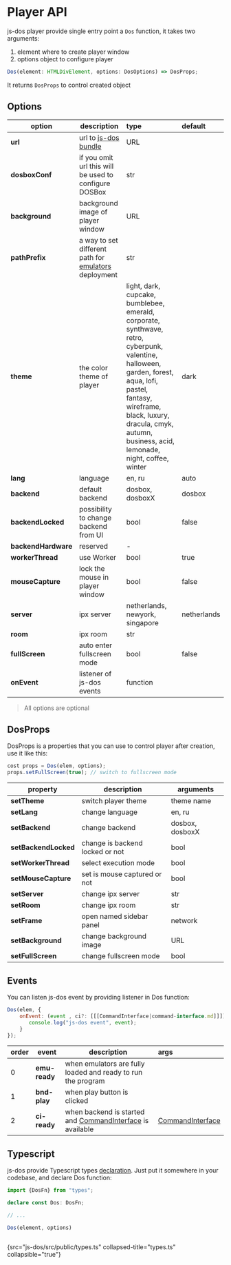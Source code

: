 # Player API

js-dos player provide single entry point a `Dos` function, it takes two arguments:
1. element where to create player window
2. options object to configure player

```Typescript
Dos(element: HTMLDivElement, options: DosOptions) => DosProps;
```

It returns `DosProps` to control created object

## Options

| option              | description                                                          | type                                                                                                                                                                                                                                                  | default     |
|---------------------|----------------------------------------------------------------------|:------------------------------------------------------------------------------------------------------------------------------------------------------------------------------------------------------------------------------------------------------|:------------|
| **url**             | url to [js-dos bundle](jsdos-bundle.md)                              | URL                                                                                                                                                                                                                                                   |             |
| **dosboxConf**      | if you omit url this will be used to configure DOSBox                | str                                                                                                                                                                                                                                                   |             |
| **background**      | background image of player window                                    | URL                                                                                                                                                                                                                                                   |             |
| **pathPrefix**      | a way to set different path for [emulators](emulators.md) deployment | str                                                                                                                                                                                                                                                   |             |
| **theme**           | the color theme of player                                            | light, dark, cupcake, bumblebee, emerald, corporate, synthwave, retro, cyberpunk, valentine, halloween, garden, forest, aqua, lofi, pastel, fantasy, wireframe, black, luxury, dracula, cmyk, autumn, business, acid, lemonade, night, coffee, winter | dark        |
| **lang**            | language                                                             | en, ru                                                                                                                                                                                                                                                | auto        |
| **backend**         | default backend                                                      | dosbox, dosboxX                                                                                                                                                                                                                                       | dosbox      |
| **backendLocked**   | possibility to change backend from UI                                | bool                                                                                                                                                                                                                                                  | false       |
| **backendHardware** | reserved                                                             | -                                                                                                                                                                                                                                                     |             |
| **workerThread**    | use Worker                                                           | bool                                                                                                                                                                                                                                                  | true        |
| **mouseCapture**    | lock the mouse in player window                                      | bool                                                                                                                                                                                                                                                  | false       |
| **server**          | ipx server                                                           | netherlands, newyork, singapore                                                                                                                                                                                                                       | netherlands |
| **room**            | ipx room                                                             | str                                                                                                                                                                                                                                                   |             |
| **fullScreen**      | auto enter fullscreen mode                                           | bool                                                                                                                                                                                                                                                  | false       |
| **onEvent**         | listener of js-dos events                                            | function                                                                                                                                                                                                                                              |             |

> All options are optional

## DosProps

DosProps is a properties that you can use to control player after creation, use it like this:

```Javascript
cost props = Dos(elem, options);
props.setFullScreen(true); // switch to fullscreen mode
```

| property             | description                     | arguments       |
|----------------------|---------------------------------|-----------------|
| **setTheme**         | switch player theme             | theme name      |
| **setLang**          | change language                 | en, ru          |
| **setBackend**       | change backend                  | dosbox, dosboxX |
| **setBackendLocked** | change is backend locked or not | bool            |
| **setWorkerThread**  | select execution mode           | bool            |
| **setMouseCapture**  | set is mouse captured or not    | bool            |
| **setServer**        | change ipx server               | str             |
| **setRoom**          | change ipx room                 | str             |
| **setFrame**         | open named sidebar panel        | network         |
| **setBackground**    | change background image         | URL             |
| **setFullScreen**    | change fullscreen mode          | bool            |

## Events

You can listen js-dos event by providing listener in Dos function:

```Javascript
Dos(elem, {
    onEvent: (event , ci?: [[[CommandInterface|command-interface.md]]]) => {
       console.log("js-dos event", event); 
    }
});
```
                    
| order | event         | description                                                                       | args                                     |
|:------|---------------|-----------------------------------------------------------------------------------|:-----------------------------------------|
| 0     | **emu-ready** | when emulators are fully loaded and ready to run the program                      |                                          |
| 1     | **bnd-play**  | when play button is clicked                                                       |                                          |
| 2     | **ci-ready**  | when backend is started and [CommandInterface](command-interface.md) is available | [CommandInterface](command-interface.md) |



## Typescript

js-dos provide Typescript types [declaration](https://github.com/caiiiycuk/js-dos/blob/8.xx/src/public/types.ts).
Just put it somewhere in your codebase, and declare Dos function:

```Typescript
import {DosFn} from "types";

declare const Dos: DosFn;

// ...

Dos(element, options)
```

```Typescript
```
{src="js-dos/src/public/types.ts" collapsed-title="types.ts" collapsible="true"}
